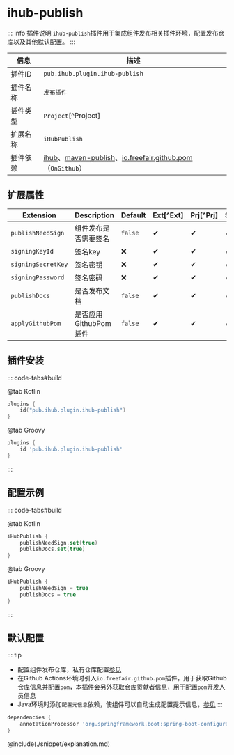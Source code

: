 # ihub-publish

::: info 插件说明
`ihub-publish`插件用于集成组件发布相关插件环境，配置发布仓库以及其他默认配置。
:::

| 信息 | 描述 |
|------ |----|
| 插件ID | `pub.ihub.plugin.ihub-publish` |
| 插件名称 | `发布插件` |
| 插件类型 | `Project`[^Project] |
| 扩展名称 | `iHubPublish` |
| 插件依赖 | [ihub](iHub)、[maven-publish](https://docs.gradle.org/current/userguide/publishing_maven.html)、[io.freefair.github.pom](https://plugins.gradle.org/plugin/io.freefair.github.pom)（`OnGithub`） |

## 扩展属性

| Extension | Description | Default | Ext[^Ext] | Prj[^Prj] | Sys[^Sys] | Env[^Env] |
| --------- | ----------- | ------- |---|----|---|---|
| `publishNeedSign` | 组件发布是否需要签名 | `false` | ✔ | ✔  | ✔ | ❌ |
| `signingKeyId` | 签名key | ❌ | ✔ | ✔  | ✔ | ✔ |
| `signingSecretKey` | 签名密钥 | ❌ | ✔ | ✔  | ✔ | ✔ |
| `signingPassword` | 签名密码 | ❌ | ✔ | ✔  | ✔ | ✔ |
| `publishDocs` | 是否发布文档 | `false` | ✔ | ✔  | ✔ | ❌ |
| `applyGithubPom` | 是否应用GithubPom插件 | `false` | ✔ | ✔  | ✔ | ❌ |

## 插件安装

::: code-tabs#build

@tab Kotlin

```kotlin
plugins {
    id("pub.ihub.plugin.ihub-publish")
}
```

@tab Groovy

```groovy
plugins {
    id 'pub.ihub.plugin.ihub-publish'
}
```

:::

## 配置示例

::: code-tabs#build

@tab Kotlin

```kotlin
iHubPublish {
    publishNeedSign.set(true)
    publishDocs.set(true)
}
```

@tab Groovy

```groovy
iHubPublish {
    publishNeedSign = true
    publishDocs = true
}
```

:::

## 默认配置

::: tip
- 配置组件发布仓库，私有仓库配置[参见](iHub#扩展属性)
- 在Github Actions环境时引入`io.freefair.github.pom`插件，用于获取Github仓库信息并配置`pom`，本插件会另外获取仓库贡献者信息，用于配置`pom`开发人员信息
- Java环境时添加`配置元信息`依赖，使组件可以自动生成配置提示信息，[参见](https://docs.spring.io/spring-boot/docs/2.5.5/reference/html/configuration-metadata.html#configuration-metadata)
:::

```groovy
dependencies {
    annotationProcessor 'org.springframework.boot:spring-boot-configuration-processor'
}
```

@include(./snippet/explanation.md)